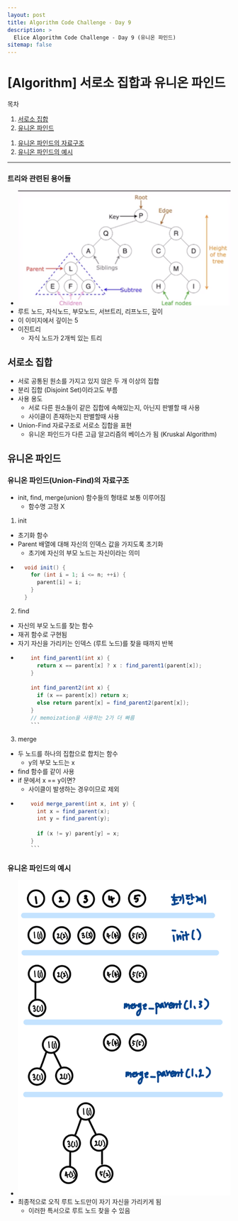 ```yaml
---
layout: post
title: Algorithm Code Challenge - Day 9
description: >
  Elice Algorithm Code Challenge - Day 9 (유니온 파인드)
sitemap: false
---
```


# [Algorithm] 서로소 집합과 유니온 파인드

목차
1. [서로소 집합](#서로소-집합)
2. [유니온 파인드](#유니온-파인드)
  1) [유니온 파인드의 자료구조](#유니온-파인드union-find의-자료구조)
  2) [유니온 파인드의 예시](#유니온-파인드의-예시)

---


### 트리와 관련된 용어들
- ![Full-width image](/algorithm/image/day9_image.png)
- 루트 노드, 자식노드, 부모노드, 서브트리, 리프노드, 깊이
- 이 이미지에서 깊이는 5
- 이진트리
  - 자식 노드가 2개씩 있는 트리

## 서로소 집합
- 서로 공통된 원소를 가지고 있지 않은 두 개 이상의 집합
- 분리 집합 (Disjoint Set)이라고도 부름
- 사용 용도
  - 서로 다른 원소들이 같은 집합에 속해있는지, 아닌지 판별할 때 사용
  - 사이클이 존재하는지 판별할때 사용
- Union-Find 자료구조로 서로소 집합을 표현
  - 유니온 파인드가 다른 고급 알고리즘의 베이스가 됨 (Kruskal Algorithm)

## 유니온 파인드

### 유니온 파인드(Union-Find)의 자료구조
- init, find, merge(union) 함수들의 형태로 보통 이루어짐
  - 함수명 고정 X

1. init
  - 초기화 함수
  - Parent 배열에 대해 자신의 인덱스 값을 가지도록 초기화
    - 초기에 자신의 부모 노드는 자신이라는 의미
  - ```java
      void init() {
        for (int i = 1; i <= n; ++i) {
          parent[i] = i;
        }
      }
      ```

2. find
  - 자신의 부모 노드를 찾는 함수
  - 재귀 함수로 구현됨
  - 자기 자신을 가리키는 인덱스 (루트 노드)를 찾을 때까지 반복
  - ```java
        int find_parent1(int x) {
          return x == parent[x] ? x : find_parent1(parent[x]);
        }

        int find_parent2(int x) {
          if (x == parent[x]) return x;
          else return parent[x] = find_parent2(parent[x]);
        }
        // memoization을 사용하는 2가 더 빠름
        ```
3. merge
  - 두 노드를 하나의 집합으로 합치는 함수
    - y의 부모 노드는 x
  - find 함수를 같이 사용
  - if 문에서 x == y이면?
    - 사이클이 발생하는 경우이므로 제외
  - ```java
        void merge_parent(int x, int y) {
          int x = find_parent(x);
          int y = find_parent(y);

          if (x != y) parent[y] = x;
        }
        ```

### 유니온 파인드의 예시
- ![Full-width image](/algorithm/image/day9_image-1.jpeg)
- 최종적으로 오직 루트 노드만이 자기 자신을 가리키게 됨
  - 이러한 특서으로 루트 노드 찾을 수 있음